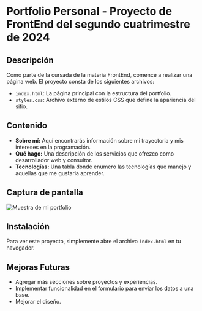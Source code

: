 # Portfolio Personal - Proyecto de FrontEnd del segundo cuatrimestre de 2024

## Descripción
Como parte de la cursada de la materia FrontEnd, comencé a realizar una página web. El proyecto consta de los siguientes archivos:

- `index.html`: La página principal con la estructura del portfolio.
- `styles.css`: Archivo externo de estilos CSS que define la apariencia del sitio.

## Contenido

- **Sobre mí:** Aquí encontrarás información sobre mi trayectoria y mis intereses en la programación.
- **Qué hago:** Una descripción de los servicios que ofrezco como desarrollador web y consultor.
- **Tecnologías:** Una tabla donde enumero las tecnologías que manejo y aquellas que me gustaría aprender.

## Captura de pantalla

![Muestra de mi portfolio](/muestra.png)

## Instalación

Para ver este proyecto, simplemente abre el archivo `index.html` en tu navegador.

## Mejoras Futuras
- Agregar más secciones sobre proyectos y experiencias.
- Implementar funcionalidad en el formulario para enviar los datos a una base.
- Mejorar el diseño.


